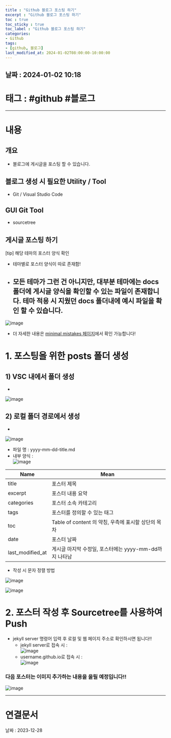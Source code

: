 ```yaml
---
title : "Github 블로그 포스팅 하기"
excerpt : "Github 블로그 포스팅 하기"
toc : true
toc_sticky : true
toc_label : "Github 블로그 포스팅 하기"
categories:
- Github
tags:
- [github, 블로그]
last_modified_at: 2024-01-02T08:00:00-10:00:00
---
```


## 날짜 : 2024-01-02 10:18

# 태그 : #github #블로그
---

# 내용

## 개요
- 블로그에 게시글을 포스팅 할 수 있습니다.

## 블로그 생성 시 필요한 Utility / Tool
- Git / Visual Studio Code

## GUI Git Tool
- sourcetree

## 게시글 포스팅 하기
[tip] 해당 테마의 포스터 양식 확인 
- 테마별로 포스터 양식이 따로 존재함!
- 모든 테마가 그런 건 아니지만, 대부분 테마에는 docs 폴더에 게시글 양식을 확인할 수 있는 파일이 존재합니다. 테마 적용 시 지웠던 docs 폴더내에 예시 파일을 확인 할 수 있습니다.
	-   
![image](../../assets/images/Pasted%20image%2020231228112115.png)
- 더 자세한 내용은 [minimal mistakes 페이지](https://mmistakes.github.io/minimal-mistakes/post%20formats/post-gallery/_)에서 확인 가능합니다!

# 1. 포스팅을 위한 posts 폴더 생성

## 1) VSC 내에서 폴더 생성
-   
![image](../../assets/images/Pasted%20image%2020231228112325.png)

## 2) 로컬 폴더 경로에서 생성
-   
![image](../../assets/images/Pasted%20image%2020231228112355.png)

* 파일 명 : yyyy-mm-dd-title.md
* 내부 양식 :   
![image](../../assets/images/Pasted%20image%2020231228114007.png)

| Name             | Mean                                                   |
| ---------------- | ------------------------------------------------------ |
| title            | 포스터 제목                                            |
| excerpt          | 포스터 내용 요약                                       |
| categories       | 포스터 소속 카테고리                                   |
| tags             | 포스터를 정의할 수 있는 태그                           |
| toc              | Table of content 의 약칭, 우측에 표시할 상단의 목차    |
| date             | 포스터 날짜                                            |
| last_modified_at | 게시글 마지막 수정일, 포스터에는 yyyy-mm-dd까지 나타남 |

* 작성 시 문자 정렬 방법
   
![image](../../assets/images/Pasted%20image%2020231228144218.png)
   
![image](../../assets/images/Pasted%20image%2020231228144133.png)

# 2. 포스터 작성 후 Sourcetree를 사용하여 Push
- jekyll server 명령어 입력 후 로컬 및 웹 페이지 주소로 확인하시면 됩니다!! 
	* jekyll server로 접속 시 :   
![image](../../assets/images/Pasted%20image%2020240102153810.png)
	* username.github.io로 접속 시 :   
![image](../../assets/images/Pasted%20image%2020240102153855.png)		

### 다음 포스터는 이미지 추가하는 내용을 올릴 예정입니다!!

![image](../../assets/images/Pasted%20image%2020231228155042.png)

---

# 연결문서
날짜 : 2023-12-28
	
